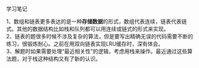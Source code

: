 学习笔记

1、数组和链表更多表达的是一种**存储数据**的形式，数组代表连续，链表代表链式。其他的数据结构比如栈和队列都可以用连续或链式的形式来实现。  
2、链表的题很多时候不涉及复杂的算法，但是要写出精确无误的代码需要不断的练习，很锻炼耐心。之前在用双向链表实现LRU缓存时，深有体会。  
3、解题时如果需要处理“最近相关性”的逻辑，考虑用栈来操作。最近通过这些算法题，对于栈这种结构又有了新的认识。